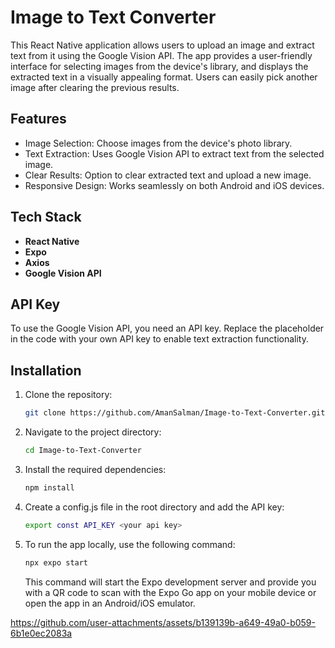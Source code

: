# Image to Text Converter

This React Native application allows users to upload an image and extract text from it using the Google Vision API. The app provides a user-friendly interface for selecting images from the device's library, and displays the extracted text in a visually appealing format. Users can easily pick another image after clearing the previous results.

## Features

- Image Selection: Choose images from the device's photo library.
- Text Extraction: Uses Google Vision API to extract text from the selected image.
- Clear Results: Option to clear extracted text and upload a new image.
- Responsive Design: Works seamlessly on both Android and iOS devices.
  
## Tech Stack

- **React Native**
- **Expo**
- **Axios**
- **Google Vision API**

## API Key
To use the Google Vision API, you need an API key. Replace the placeholder in the code with your own API key to enable text extraction functionality.

## Installation

1. Clone the repository:

   ```bash
   git clone https://github.com/AmanSalman/Image-to-Text-Converter.git
   ```
2. Navigate to the project directory:
   ```bash
   cd Image-to-Text-Converter
   ```
3. Install the required dependencies:
   ```bash
   npm install
   ```
4. Create a config.js file in the root directory and add the API key:
   ```bash
   export const API_KEY <your api key>
   ```
5. To run the app locally, use the following command:
   ```bash
   npx expo start
   ```
   This command will start the Expo development server and provide you with a QR code to scan with the Expo Go app on your mobile device or open the app in an Android/iOS emulator.


  

https://github.com/user-attachments/assets/b139139b-a649-49a0-b059-6b1e0ec2083a


